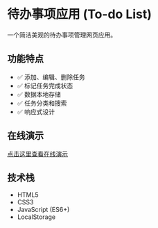 # 待办事项应用 (To-do List)

一个简洁美观的待办事项管理网页应用。

## 功能特点
- ✅ 添加、编辑、删除任务
- ✅ 标记任务完成状态
- ✅ 数据本地存储
- ✅ 任务分类和搜索
- ✅ 响应式设计

## 在线演示
[点击这里查看在线演示](https://mubaihe25.github.io/To-do-list/)

## 技术栈
- HTML5
- CSS3
- JavaScript (ES6+)
- LocalStorage
